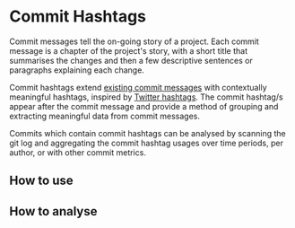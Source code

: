 # Commit Hashtags

Commit messages tell the on-going story of a project. Each commit message is a chapter of the project's story, with a short title that summarises the changes and then a few descriptive sentences or paragraphs explaining each change.

Commit hashtags extend [existing commit messages](http://git-scm.com/book/ch5-2.html) with contextually meaningful hashtags, inspired by [Twitter hashtags](http://en.wikipedia.org/wiki/Hashtag). The commit hashtag/s appear after the commit message and provide a method of grouping and extracting meaningful data from commit messages.

Commits which contain commit hashtags can be analysed by scanning the git log and aggregating the commit hashtag usages over time periods, per author, or with other commit metrics.

## How to use

## How to analyse
